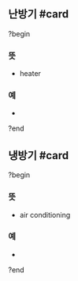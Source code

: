 ## 난방기 #card
?begin
### 뜻
- heater
### 예
-
<!--SR:!2025-06-28,7,250-->
?end


## 냉방기 #card
?begin
### 뜻
- air conditioning
### 예
-
?end

